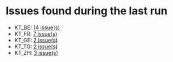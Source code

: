 # Issues found during the last run

- KT_BE: [14 issue(s)](tools/KT_BE_errors.csv)
- KT_FR: [7 issue(s)](tools/KT_FR_errors.csv)
- KT_GE: [2 issue(s)](tools/KT_GE_errors.csv)
- KT_TG: [2 issue(s)](tools/KT_TG_errors.csv)
- KT_ZH: [3 issue(s)](tools/KT_ZH_errors.csv)
